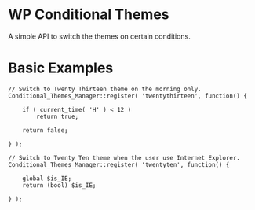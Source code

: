 WP Conditional Themes
=====================
A simple API to switch the themes on certain conditions.

Basic Examples
==============
```
// Switch to Twenty Thirteen theme on the morning only.
Conditional_Themes_Manager::register( 'twentythirteen', function() {
	
	if ( current_time( 'H' ) < 12 )
		return true;
		
	return false;

} );
```

```
// Switch to Twenty Ten theme when the user use Internet Explorer.
Conditional_Themes_Manager::register( 'twentyten', function() {

	global $is_IE;
	return (bool) $is_IE;

} );
```
